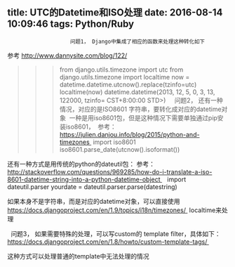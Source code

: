 title: UTC的Datetime和ISO处理
date: 2016-08-14 10:09:46
tags: Python/Ruby
---


						问题1， Django中集成了相应的函数来处理这种转化如下

参考 http://www.dannysite.com/blog/122/

>>> from django.utils.timezone import utc
>>> from django.utils.timezone import localtime
>>> now = datetime.datetime.utcnow().replace(tzinfo=utc)
>>> localtime(now)
datetime.datetime(2013, 12, 5, 0, 3, 13, 122000, tzinfo= CST+8:00:00 STD>) 
  
问题2， 还有一种情况，对应的是ISO8601 字符串，要转化成对应的datetime对象 
一种是用iso8601包，但是这种情况下需要单独通过pip安装iso8601， 
参考：https://julien.danjou.info/blog/2015/python-and-timezones 
>>> import iso8601
>>> iso8601.parse_date(utcnow().isoformat())

还有一种方式是用传统的python的dateutil包：
参考：http://stackoverflow.com/questions/969285/how-do-i-translate-a-iso-8601-datetime-string-into-a-python-datetime-object 
 
import dateutil.parser
yourdate = dateutil.parser.parse(datestring)

如果本身不是字符串，而是对应的datetime对象，可以直接使用 https://docs.djangoproject.com/en/1.9/topics/i18n/timezones/ 
localtime来处理

 
问题3， 如果需要特殊的处理，可以写custom的 template filter，具体如下：
https://docs.djangoproject.com/en/1.8/howto/custom-template-tags/ 

这种方式可以处理普通的template中无法处理的情况
                                   
